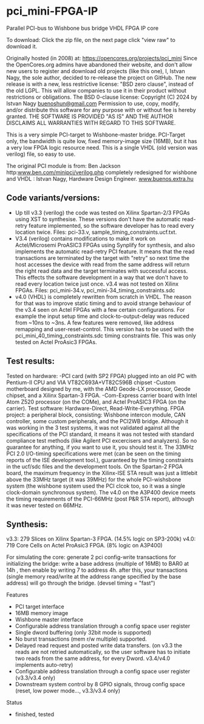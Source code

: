 # pci_mini-FPGA-IP
Parallel PCI-bus to Wishbone bus bridge VHDL FPGA IP core

To download: Click the zip file, on the next page click "view raw" to download it.

Originally hosted (in 2008) at:
https://opencores.org/projects/pci_mini
Since the OpenCores.org admins have abandoned their website, and don't allow new users to register and download old projects (like this one), I, Istvan Nagy, the sole author, decided to re-release the project on GitHub. The new release is with a new, less restrictive license: "BSD zero clause", instead of the old LGPL. This will allow companies to use it in their product without restrictions or obligations.
The BSD 0-clause license: Copyright (C) 2024 by Istvan Nagy buenoshun@gmail.com 
Permission to use, copy, modify, and/or distribute this software for any purpose with or without fee is hereby granted. THE SOFTWARE IS PROVIDED "AS IS" AND THE AUTHOR DISCLAIMS ALL WARRANTIES WITH REGARD TO THIS SOFTWARE.

This is a very simple PCI-target to Wishbone-master bridge.
PCI-Target only, the bandwidth is quite low, fixed memory-image size (16MB), but it has a very low FPGA logic resource need.
This is a single VHDL (old version was verilog) file, so easy to use.

The original PCI module is from: Ben Jackson http:www.ben.com/minipci/verilog.php
completely redesigned for wishbone and VHDL : Istvan Nagy, Hardware Design Engineer. www.buenos.extra.hu

Code variants/versions:
-----------------------
- Up till v3.3 (verilog) the code was tested on Xilinx Spartan-2/3 FPGAs using XST to synthesise. These versions don't have the automatic read-retry feature implemented, so the software developer has to read every location twice. Files: pci-33.v, sample_timing_constraints.ucf.txt.
- V3.4 (verilog) contains modifications to make it work on Actel/Microsemi ProASIC3 FPGAs using Synplify for synthesis, and also implements the automatic read-retry PCI feature. It means that the read transactions are terminated by the target with "retry" so next time the host accesses the device with read from the same address will return the right read data and the target terminates with successful access. This effects the software development in a way that we don't have to read every location twice just once. v3.4 was not tested on Xilinx FPGAs. Files: pci_mini-34.v, pci_mini-34_timing_constraints.sdc
- v4.0 (VHDL) is completely rewritten from scratch in VHDL. The reason for that was to improve static timing and to avoid strange behaviour of the v3.4 seen on Actel FPGAs with a few certain configurations. For example the input setup time and clock-to-output-delay was reduced from ~10ns to ~3ns. A few features were removed, like address remapping and user-reset-control. This version has to be used with the pci_mini_40_timing_constraints.sdc timing constraints file. This was only tested on Actel ProAsic3 FPGAs.

Test results:
-------------
Tested on hardware:
-PCI card (with SP2 FPGA) plugged into an old PC with Pentium-II CPU and VIA VT82C693A+VT82C596B chipset
-Custom motherboard designed by me, with the AMD Geode-LX processor, Geode chipset, and a Xilinx Spartan-3 FPGA.
-Com-Express carrier board with Intel Atom Z520 processor (on the COMe), and Actel ProASIC3 FPGA (on the carrier).
Test software: Hardware-Direct, Read-Write-Everything.
FPGA project: a peripheral block, consisting: Wishbone intercon module, CAN controller, some custom peripherals, and the PCI2WB bridge.
Although it was working in the 3 test systems, it was not validated against all the specifications of the PCI standard, it means it was not tested with standard compliance test methods (like Agilent PCI excercisers and analyzers). So no guarantee for anything, if you want to use it, you should test it. The 33MHz PCI 2.0 I/O-timing specifications were met (can be seen on the timing reports of the ISE development tool.), guaranteed by the timing constraints in the ucf/sdc files and the development tools. On the Spartan-2 FPGA board, the maximum frequency in the Xilinx-ISE STA result was just a littlebit above the 33MHz target (it was 39MHz) for the whole PCI-wishsbone system (the wishbone system used the PCI clcok too, so it was a single clock-domain synchronous system). The v4.0 on the A3P400 device meets the timing requirements of the PCI-66MHz (post P&R STA report), although it was never tested on 66MHz.

Synthesis:
----------
v3.3: 279 Slices on Xilinx Spartan-3 FPGA. (14.5% logic on SP3-200k)
v4.0: 719 Core Cells on Actel ProAsic3 FPGA. (8% logic on A3P400)


For simulating the core: generate 2 pci config-write transactions for initializing the bridge: write a base address (multiple of 16MB) to BAR0 at 14h , then enable by writing 7 to address 4h. after this, your transactions (single memory read/write at the address range specified by the base address) will go through the bridge. (devsel timing = "fast")

Features
- PCI target interface
- 16MB memory image
- Wishbone master interface
- Configurable address translation through a config space user register
- Single dword buffering (only 32bit mode is supported)
- No burst transactions (mem r/w multiple) supported.
- Delayed read request and posted write data transfers. (on v3.3 the reads are not retried automatically, so the user software has to initiate two reads from the same address, for every Dword. v3.4/v4.0 implements auto-retry)
- Configurable address translation through a config space user register (v3.3/v3.4 only)
- Downstream system control by 8 GPIO signals, throug config space (reset, low power mode..., v3.3/v3.4 only)

Status
- finished, tested
